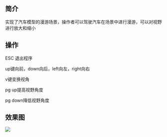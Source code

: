 ## 简介

实现了汽车模型的漫游场景，操作者可以驾驶汽车在场景中进行漫游，可以对视野进行放大和缩小

## 操作

ESC 退出程序

up键向前，down向后，left向左，right向右

v键变换视角

pg up提高视野角度

pg down降低视野角度

## 效果图

<img src="第三次作业.gif">